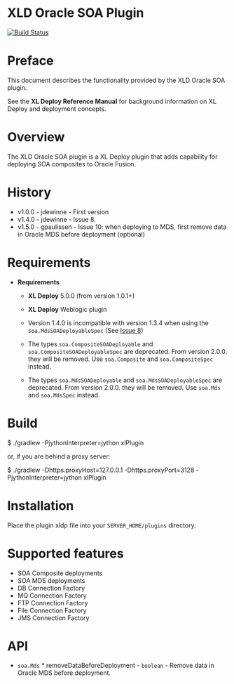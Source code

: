# XLD Oracle SOA Plugin #

[![Build Status](https://travis-ci.org/xebialabs-community/xld-oracle-soa-plugin.svg?branch=master)](https://travis-ci.org/xebialabs-community/xld-oracle-soa-plugin)

# Preface #

This document describes the functionality provided by the XLD Oracle SOA plugin.

See the **XL Deploy Reference Manual** for background information on XL Deploy and deployment concepts.

# Overview #

The XLD Oracle SOA plugin is a XL Deploy plugin that adds capability for deploying SOA composites to Oracle Fusion.

# History #

* v1.0.0 - jdewinne - First version 
* v1.4.0 - jdewinne	- Issue 8.
* v1.5.0 - gpaulissen - Issue 10: when deploying to MDS, first remove data in Oracle MDS before deployment (optional)

# Requirements #

* **Requirements**
	* **XL Deploy** 5.0.0 (from version 1.0.1+)
	* **XL Deploy** Weblogic plugin
	
	* Version 1.4.0 is incompatible with version 1.3.4 when using the `soa.MdsSOADeployableSpec` (See [Issue 8](https://github.com/xebialabs-community/xld-oracle-soa-plugin/issues/8))
	
	* The types `soa.CompositeSOADeployable` and `soa.CompositeSOADeployableSpec` are deprecated. From version 2.0.0. they will be removed. Use `soa.Composite` and `soa.CompositeSpec` instead.
	* The types `soa.MdsSOADeployable` and `soa.MdsSOADeployableSpec` are deprecated. From version 2.0.0. they will be removed. Use `soa.Mds` and `soa.MdsSpec` instead.

# Build #

$ ./gradlew -PjythonInterpreter=jython xlPlugin

or, if you are behind a proxy server:

$ ./gradlew -Dhttps.proxyHost=127.0.0.1 -Dhttps.proxyPort=3128 -PjythonInterpreter=jython xlPlugin
	
# Installation #

Place the plugin xldp file into your `SERVER_HOME/plugins` directory.

# Supported features #

* SOA Composite deployments
* SOA MDS deployments
* DB Connection Factory
* MQ Connection Factory
* FTP Connection Factory
* File Connection Factory
* JMS Connection Factory


# API #

* `soa.Mds`
	  * removeDataBeforeDeployment - `boolean` - Remove data in Oracle MDS before deployment.
